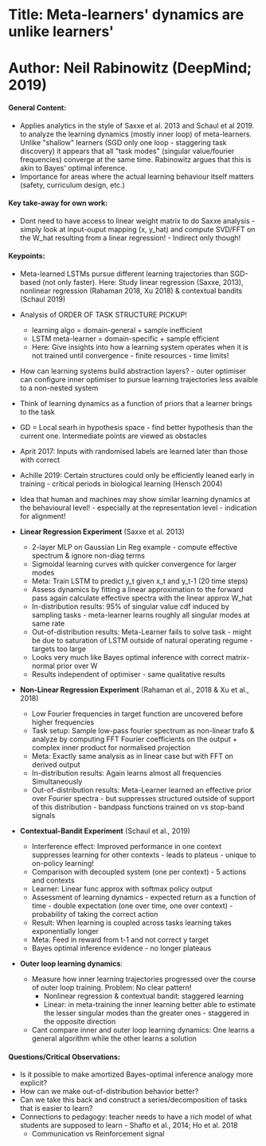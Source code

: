 # Title: Meta-learners' dynamics are unlike learners'

# Author: Neil Rabinowitz (DeepMind; 2019)

#### General Content:

* Applies analytics in the style of Saxxe et al. 2013 and Schaul et al 2019. to analyze the learning dynamics (mostly inner loop) of meta-learners. Unlike "shallow" learners (SGD only one loop - staggering task discovery) it appears that all "task modes" (singular value/fourier frequencies) converge at the same time. Rabinowitz argues that this is akin to Bayes' optimal inference.
* Importance for areas where the actual learning behaviour itself matters (safety, curriculum design, etc.)

#### Key take-away for own work:

* Dont need to have access to linear weight matrix to do Saxxe analysis - simply look at input-ouput mapping (x, y_hat) and compute SVD/FFT on the W_hat resulting from a linear regression! - Indirect only though!

#### Keypoints:

* Meta-learned LSTMs pursue different learning trajectories than SGD-based (not only faster). Here: Study linear regression (Saxxe, 2013), nonlinear regression (Rahaman 2018, Xu 2018) & contextual bandits (Schaul 2019)

* Analysis of ORDER OF TASK STRUCTURE PICKUP!
    * learning algo = domain-general + sample inefficient
    * LSTM meta-learner = domain-specific + sample efficient
    * Here: Give insights into how a learning system operates when it is not trained until convergence - finite resources - time limits!

* How can learning systems build abstraction layers? - outer optimiser can configure inner optimiser to pursue learning trajectories less avaible to a non-nested system

* Think of learning dynamics as a function of priors that a learner brings to the task

* GD = Local searh in hypothesis space - find better hypothesis than the current one. Intermediate points are viewed as obstacles

* Aprit 2017: Inputs with randomised labels are learned later than those with correct
* Achille 2019: Certain structures could only be efficiently leaned early in training - critical periods in biological learning (Hensch 2004)

* Idea that human and machines may show similar learning dynamics at the behavioural level! - especially at the representation level - indication for alignment!

* **Linear Regression Experiment** (Saxxe et al. 2013)
    * 2-layer MLP on Gaussian Lin Reg example - compute effective spectrum & ignore non-diag terms
    * Sigmoidal learning curves with quicker convergence for larger modes
    * Meta: Train LSTM to predict y_t given x_t and y_t-1 (20 time steps)
    * Assess dynamics by fitting a linear approximation to the forward pass again calculate effective spectra with the linear approx W_hat
    * In-distribution results: 95% of singular value cdf induced by sampling tasks - meta-learner learns roughly all singular modes at same rate
    * Out-of-distribution results: Meta-Learner fails to solve task - might be due to saturation of LSTM outside of natural operating regume - targets too large
    * Looks very much like Bayes optimal inference with correct matrix-normal prior over W
    * Results independent of optimiser - same qualitative results

* **Non-Linear Regression Experiment** (Rahaman et al., 2018 & Xu et al., 2018)
    * Low Fourier frequencies in target function are uncovered before higher frequencies
    * Task setup: Sample low-pass fourier spectrum as non-linear trafo & analyze by computing FFT Fourier coefficients on the output + complex inner product for normalised projection
    * Meta: Exactly same analysis as in linear case but with FFT on derived output
    * In-distribution results: Again learns almost all frequencies Simultaneously
    * Out-of-distribution results: Meta-Learner learned an effective prior over Fourier spectra - but suppresses structured outside of support of this distribution - bandpass functions trained on vs stop-band signals

* **Contextual-Bandit Experiment** (Schaul et al., 2019)
    * Interference effect: Improved performance in one context suppresses learning for other contexts - leads to plateus - unique to on-policy learning!
    * Comparison with decoupled system (one per context) - 5 actions and contexts
    * Learner: Linear func approx with softmax policy output
    * Assessment of learning dynamics - expected return as a function of time - double expectation (one over time, one over context) - probability of taking the correct action
    * Result: When learning is coupled across tasks learning takes exponentially longer
    * Meta: Feed in reward from t-1 and not correct y target
    * Bayes optimal inference evidence - no longer plateaus

* **Outer loop learning dynamics**:
    * Measure how inner learning trajectories progressed over the course of outer loop training. Problem: No clear pattern!
        * Nonlinear regression & contextual bandit: staggered learning
        * Linear: in meta-training the inner learning better able to estimate the lesser singular modes than the greater ones - staggered in the opposite direction
    * Cant compare inner and outer loop learning dynamics: One learns a general algorithm while the other learns a solution

#### Questions/Critical Observations:

* Is it possible to make amortized Bayes-optimal inference analogy more explicit?
* How can we make out-of-distribution behavior better?
* Can we take this back and construct a series/decomposition of tasks that is easier to learn?
* Connections to pedagogy: teacher needs to have a rich model of what students are supposed to learn - Shafto et al., 2014; Ho et al. 2018
    * Communication vs Reinforcement signal
